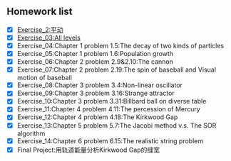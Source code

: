 ## Homework list
- [x] [Exercise_2:平动]()
- [x] [Exercise_03:All levels](https://github.com/jiagu999/Computational_Physics_N2015301020066/blob/master/excercise%202)
- [x] Exercise_04:Chapter 1 problem 1.5:The decay of two kinds of particles
- [x] Exercise_05:Chapter 1 problem 1.6:Population growth
- [x] Exercise_06:Chapter 2 problem 2.9&2.10:The cannon
- [x] Exercise_07:Chapter 2 problem 2.19:The spin of baseball and Visual motion of baseball
- [x] Exercise_08:Chapter 3 problem 3.4:Non-linear oscillator
- [x] Exercise_09:Chapter 3 problem 3.16:Strange attractor
- [x] Exercise_10:Chapter 3 problem 3.31:Billbard ball on diverse table
- [x] Exercise_11:Chapter 4 problem 4.11:The percession of Mercury
- [x] Exercise_12:Chapter 4 problem 4.18:The Kirkwood Gap
- [x] Exercise_13:Chapter 5 problem 5.7:The Jacobi method v.s. The SOR algorithm
- [x] Exercise_14:Chapter 6 problem 6.15:The realistic string problem
- [x] Final Project:用轨道能量分析Kirkwood Gap的缝宽
